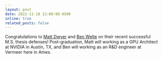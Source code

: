 ```yaml
---
layout: post
date: 2022-11-18 12:00:00-0500
inline: true
related_posts: false
---
```

Congratulations to [Matt Dwyer](https://www.linkedin.com/in/matthewpdwyer/) and [Ben Welte](https://www.linkedin.com/in/bwelte99) on their recent successful M.S. thesis defenses! Post-graduation, Matt will working as a GPU Architect at NVIDIA in Austin, TX, and Ben will working as an R&D engineer at Vermeer here in Ames. 
